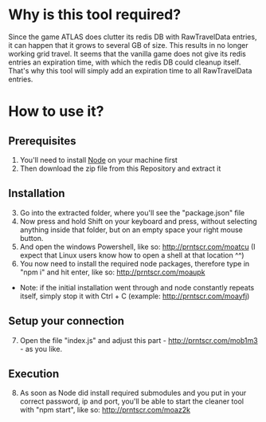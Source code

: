 # Why is this tool required?
Since the game ATLAS does clutter its redis DB with RawTravelData entries, it can happen that it grows to several GB of size. This results in no longer working grid travel. It seems that the vanilla game does not give its redis entries an expiration time, with which the redis DB could cleanup itself. That's why this tool will simply add an expiration time to all RawTravelData entries.

# How to use it?
## Prerequisites
1. You'll need to install [Node](https://nodejs.org/en/download/) on your machine first
2. Then download the zip file from this Repository and extract it

## Installation
3. Go into the extracted folder, where you'll see the "package.json" file
4. Now press and hold Shift on your keyboard and press, without selecting anything inside that folder, but on an empty space your right mouse button.
5. And open the windows Powershell, like so: http://prntscr.com/moatcu (I expect that Linux users know how to open a shell at that location ^^)
6. You now need to install the required node packages, therefore type in "npm i" and hit enter, like so: http://prntscr.com/moaupk
  - Note: if the initial installation went through and node constantly repeats itself, simply stop it with Ctrl + C (example: http://prntscr.com/moayfj)

## Setup your connection
7. Open the file "index.js" and adjust this part - http://prntscr.com/mob1m3 - as you like.

## Execution
8. As soon as Node did install required submodules and you put in your correct password, ip and port, you'll be able to start the cleaner tool with "npm start", like so: http://prntscr.com/moaz2k
